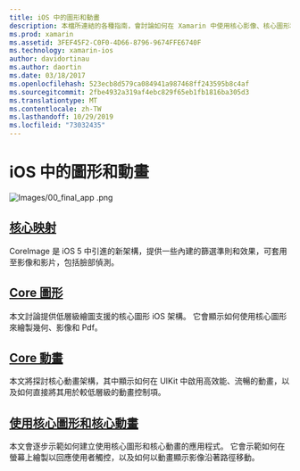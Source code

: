 ```yaml
---
title: iOS 中的圖形和動畫
description: 本檔所連結的各種指南，會討論如何在 Xamarin 中使用核心影像、核心圖形和核心動畫架構。
ms.prod: xamarin
ms.assetid: 3FEF45F2-C0F0-4D66-8796-9674FFE6740F
ms.technology: xamarin-ios
author: davidortinau
ms.author: daortin
ms.date: 03/18/2017
ms.openlocfilehash: 523ecb8d579ca084941a987468ff243595b8c4af
ms.sourcegitcommit: 2fbe4932a319af4ebc829f65eb1fb1816ba305d3
ms.translationtype: MT
ms.contentlocale: zh-TW
ms.lasthandoff: 10/29/2019
ms.locfileid: "73032435"
---
```

# <a name="graphics-and-animation-in-ios"></a>iOS 中的圖形和動畫

![Images/00_final_app .png](images/00-final-app.png "範例應用程式執行")

## <a name="core-imageiosplatformgraphics-animation-iosintroduction-to-coreimagemd"></a>[核心映射](~/ios/platform/graphics-animation-ios/introduction-to-coreimage.md)

CoreImage 是 iOS 5 中引進的新架構，提供一些內建的篩選準則和效果，可套用至影像和影片，包括臉部偵測。

## <a name="core-graphicsiosplatformgraphics-animation-ioscore-graphicsmd"></a>[Core 圖形](~/ios/platform/graphics-animation-ios/core-graphics.md)

本文討論提供低層級繪圖支援的核心圖形 iOS 架構。 它會顯示如何使用核心圖形來繪製幾何、影像和 Pdf。

## <a name="core-animationiosplatformgraphics-animation-ioscore-animationmd"></a>[Core 動畫](~/ios/platform/graphics-animation-ios/core-animation.md)

本文將探討核心動畫架構，其中顯示如何在 UIKit 中啟用高效能、流暢的動畫，以及如何直接將其用於較低層級的動畫控制項。

## <a name="using-core-graphics-and-core-animationiosplatformgraphics-animation-iosgraphics-animation-walkthroughmd"></a>[使用核心圖形和核心動畫](~/ios/platform/graphics-animation-ios/graphics-animation-walkthrough.md)

本文會逐步示範如何建立使用核心圖形和核心動畫的應用程式。 它會示範如何在螢幕上繪製以回應使用者觸控，以及如何以動畫顯示影像沿著路徑移動。
